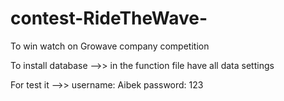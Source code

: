 # contest-RideTheWave-
To win watch on Growave company competition

To install database -->> in the function file have all data settings

For test it -->>
  username: Aibek
  password: 123
